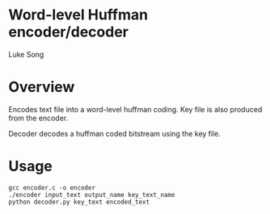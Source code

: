 # Word-level Huffman encoder/decoder
Luke Song

# Overview
Encodes text file into a word-level huffman coding. Key file is also produced from the encoder.

Decoder decodes a huffman coded bitstream using the key file.

# Usage
    gcc encoder.c -o encoder
    ./encoder input_text output_name key_text_name
    python decoder.py key_text encoded_text
